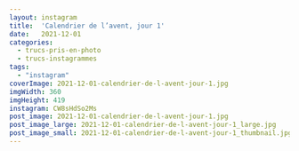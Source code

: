 ```yaml
---
layout: instagram
title:  'Calendrier de l’avent, jour 1'
date:   2021-12-01
categories: 
  - trucs-pris-en-photo
  - trucs-instagrammes
tags:
  - "instagram"
coverImage: 2021-12-01-calendrier-de-l-avent-jour-1.jpg
imgWidth: 360
imgHeight: 419
instagram: CW8sHdSo2Ms
post_image: 2021-12-01-calendrier-de-l-avent-jour-1.jpg
post_image_large: 2021-12-01-calendrier-de-l-avent-jour-1_large.jpg
post_image_small: 2021-12-01-calendrier-de-l-avent-jour-1_thumbnail.jpg
---
```




